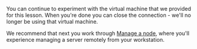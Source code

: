 You can continue to experiment with the virtual machine that we provided for this lesson. When you're done you can close the connection - we'll no longer be using that virtual machine.

We recommend that next you work through [Manage a node](/manage-a-node/rhel), where you'll experience managing a server remotely from your workstation.
